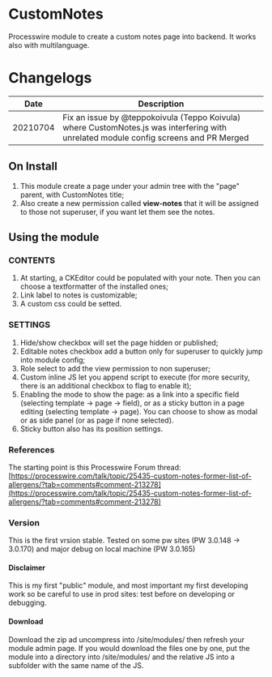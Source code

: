 # CustomNotes
Processwire module to create a custom notes page into backend.
It works also with multilanguage.

# Changelogs

| Date   | Description |
|--------|-------------|
| 20210704 | Fix an issue by @teppokoivula (Teppo Koivula) where CustomNotes.js was interfering with unrelated module config screens and PR Merged |


## On Install
1. This module create a page under your admin tree with the "page" parent, with CustomNotes title;
2. Also create a new permission called **view-notes** that it will be assigned to those not superuser, if you want let them see the notes.

## Using the module
### CONTENTS
1. At starting, a CKEditor could be populated with your note. Then you can choose a textformatter of the installed ones;
2. Link label to notes is customizable;
3. A custom css could be setted.

### SETTINGS
1. Hide/show checkbox will set the page hidden or published;
2. Editable notes checkbox add a button only for superuser to quickly jump into module config;
3. Role select to add the view permission to non superuser;
4. Custom inline JS let you append script to execute (for more security, there is an additional checkbox to flag to enable it);
5. Enabling the mode to show the page: as a link into a specific field (selecting template -> page -> field), or as a sticky button in a page editing (selecting template -> page). You can choose to show as modal or as side panel (or as page if none selected). 
6. Sticky button also has its position settings.


### References
The starting point is this Processwire Forum thread: [https://processwire.com/talk/topic/25435-custom-notes-former-list-of-allergens/?tab=comments#comment-213278](https://processwire.com/talk/topic/25435-custom-notes-former-list-of-allergens/?tab=comments#comment-213278)

### Version
This is the first vrsion stable. 
Tested on some pw sites (PW 3.0.148 -> 3.0.170) and major debug on local machine (PW 3.0.165)

#### Disclaimer
This is my first "public" module, and most important my first developing work so be careful to use in prod sites: test before on developing or debugging. 

#### Download
Download the zip ad uncompress into /site/modules/ then refresh your module admin page.
If you would download the files one by one, put the module into a directory into /site/modules/ and the relative JS into a subfolder with the same name of the JS.
